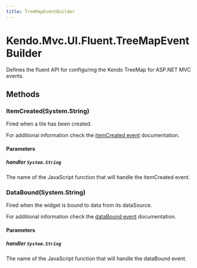 ```yaml
---
title: TreeMapEventBuilder
---
```


# Kendo.Mvc.UI.Fluent.TreeMapEventBuilder
Defines the fluent API for configuring the Kendo TreeMap for ASP.NET MVC events.




## Methods


### ItemCreated(System.String)
Fired when a tile has been created.

For additional information check the [itemCreated event](/api/javascript/dataviz/ui/treemap#events-itemCreated) documentation.


#### Parameters

##### handler `System.String`
The name of the JavaScript function that will handle the itemCreated event.





### DataBound(System.String)
Fired when the widget is bound to data from its dataSource.

For additional information check the [dataBound event](/api/javascript/dataviz/ui/treemap#events-dataBound) documentation.


#### Parameters

##### handler `System.String`
The name of the JavaScript function that will handle the dataBound event.






